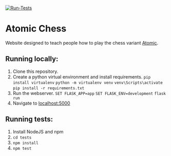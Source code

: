 [![Run-Tests](https://github.com/APM246/Atomic-Chess/actions/workflows/run-tests.yml/badge.svg)](https://github.com/APM246/Atomic-Chess/actions/workflows/run-tests.yml)
# Atomic Chess
Website designed to teach people how to play the chess variant [Atomic](https://en.wikipedia.org/wiki/Atomic_chess).

## Running locally:
1. Clone this repository.
2. Create a python virtual environment and install requirements.
`pip install virtualenv`
`python -m virtualenv venv`
`venv\Scripts\activate`
`pip install -r requirements.txt`
3. Run the webserver.
`SET FLASK_APP=app`
`SET FLASK_ENV=development`
`flask run`
4. Navigate to [localhost:5000](http://localhost:5000)

## Running tests:
1. Install NodeJS and npm
2. `cd tests`
3. `npm install`
4. `npm test`

